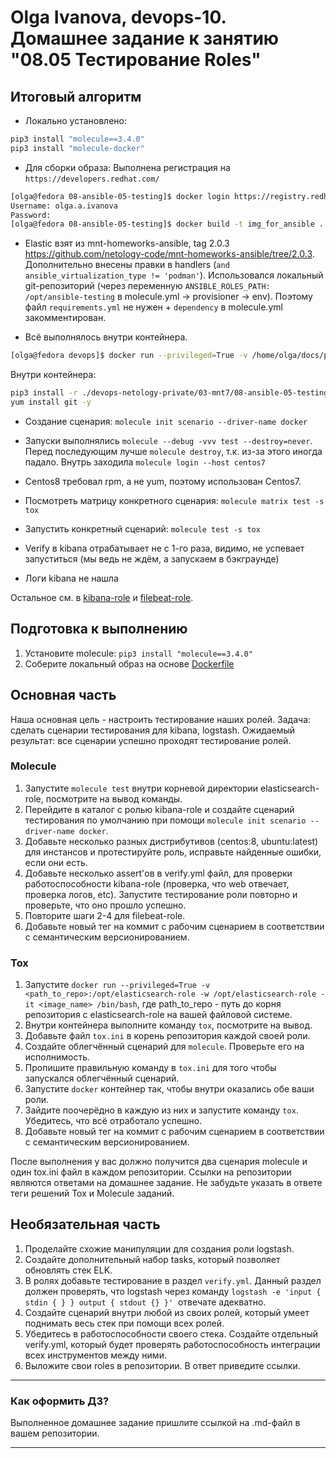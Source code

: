 # Olga Ivanova, devops-10. Домашнее задание к занятию "08.05 Тестирование Roles"

## Итоговый алгоритм

- Локально установлено:
```bash
pip3 install "molecule==3.4.0"
pip3 install "molecule-docker"
````
- Для сборки образа:
  Выполнена регистрация на `https://developers.redhat.com/`

```bash
[olga@fedora 08-ansible-05-testing]$ docker login https://registry.redhat.io
Username: olga.a.ivanova
Password: 
[olga@fedora 08-ansible-05-testing]$ docker build -t img_for_ansible .
```

- Elastic взят из mnt-homeworks-ansible, tag 2.0.3 https://github.com/netology-code/mnt-homeworks-ansible/tree/2.0.3. 
Дополнительно внесены правки в handlers (`and ansible_virtualization_type != 'podman'`).
Использовался локальный git-репозиторий (через переменную `ANSIBLE_ROLES_PATH: /opt/ansible-testing` в molecule.yml -> provisioner -> env).
Поэтому файл `requirements.yml` не нужен + `dependency` в molecule.yml закомментирован.

- Всё выполнялось внутри контейнера.
```bash
[olga@fedora devops]$ docker run --privileged=True -v /home/olga/docs/projects/devops:/opt/ansible-testing -w /opt/ansible-testing -it img_for_ansible /bin/bash
```
Внутри контейнера:
```bash
pip3 install -r ./devops-netology-private/03-mnt7/08-ansible-05-testing/test-requirements.txt --force
yum install git -y
```

- Создание сценария: `molecule init scenario --driver-name docker`

- Запуски выполнялись `molecule --debug -vvv test --destroy=never`. Перед последующим лучше `molecule destroy`, т.к. из-за
этого иногда падало. Внутрь заходила `molecule login --host centos7`

- Centos8 требовал rpm, а не yum, поэтому использован Centos7.

- Посмотреть матрицу конкретного сценария: `molecule matrix test -s tox`

- Запустить конкретный сценарий: `molecule test -s tox`

- Verify в kibana отрабатывает не с 1-го раза, видимо, не успевает запуститься (мы ведь не ждём, а запускаем в бэкграунде)

- Логи kibana не нашла

Остальное см. в [kibana-role](https://github.com/anguisa/kibana-role) и [filebeat-role](https://github.com/anguisa/filebeat-role).

## Подготовка к выполнению
1. Установите molecule: `pip3 install "molecule==3.4.0"`
2. Соберите локальный образ на основе [Dockerfile](./Dockerfile)

## Основная часть

Наша основная цель - настроить тестирование наших ролей. Задача: сделать сценарии тестирования для kibana, logstash. Ожидаемый результат: все сценарии успешно проходят тестирование ролей.

### Molecule

1. Запустите `molecule test` внутри корневой директории elasticsearch-role, посмотрите на вывод команды.
2. Перейдите в каталог с ролью kibana-role и создайте сценарий тестирования по умолчанию при помощи `molecule init scenario --driver-name docker`.
3. Добавьте несколько разных дистрибутивов (centos:8, ubuntu:latest) для инстансов и протестируйте роль, исправьте найденные ошибки, если они есть.
4. Добавьте несколько assert'ов в verify.yml файл, для проверки работоспособности kibana-role (проверка, что web отвечает, проверка логов, etc). Запустите тестирование роли повторно и проверьте, что оно прошло успешно.
5. Повторите шаги 2-4 для filebeat-role.
6. Добавьте новый тег на коммит с рабочим сценарием в соответствии с семантическим версионированием.

### Tox

1. Запустите `docker run --privileged=True -v <path_to_repo>:/opt/elasticsearch-role -w /opt/elasticsearch-role -it <image_name> /bin/bash`, где path_to_repo - путь до корня репозитория с elasticsearch-role на вашей файловой системе.
2. Внутри контейнера выполните команду `tox`, посмотрите на вывод.
3. Добавьте файл `tox.ini` в корень репозитория каждой своей роли.
4. Создайте облегчённый сценарий для `molecule`. Проверьте его на исполнимость.
5. Пропишите правильную команду в `tox.ini` для того чтобы запускался облегчённый сценарий.
6. Запустите `docker` контейнер так, чтобы внутри оказались обе ваши роли.
7. Зайдите поочерёдно в каждую из них и запустите команду `tox`. Убедитесь, что всё отработало успешно.
8. Добавьте новый тег на коммит с рабочим сценарием в соответствии с семантическим версионированием.

После выполнения у вас должно получится два сценария molecule и один tox.ini файл в каждом репозитории. Ссылки на репозитории являются ответами на домашнее задание. Не забудьте указать в ответе теги решений Tox и Molecule заданий.

## Необязательная часть

1. Проделайте схожие манипуляции для создания роли logstash.
2. Создайте дополнительный набор tasks, который позволяет обновлять стек ELK.
3. В ролях добавьте тестирование в раздел `verify.yml`. Данный раздел должен проверять, что logstash через команду `logstash -e 'input { stdin { } } output { stdout {} }'`  отвечате адекватно.
4. Создайте сценарий внутри любой из своих ролей, который умеет поднимать весь стек при помощи всех ролей.
5. Убедитесь в работоспособности своего стека. Создайте отдельный verify.yml, который будет проверять работоспособность интеграции всех инструментов между ними.
6. Выложите свои roles в репозитории. В ответ приведите ссылки.

---

### Как оформить ДЗ?

Выполненное домашнее задание пришлите ссылкой на .md-файл в вашем репозитории.

---
